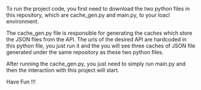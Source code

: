To run the project code, you first need to download the two python files in this repository, which are cache_gen.py and main.py, to your 
loacl environment.

The cache_gen.py file is responsible for generating the caches which store the JSON files from the API.
The urls of the desired API are hardcoded in this python file, you just run it and the you will see three caches of JSON file
generated under the same repository as these two python files.

After running the cache_gen.py, you just need to simply run main.py and then the interaction with this project will start.

Have Fun !!!
